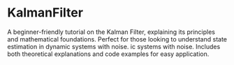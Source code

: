 # KalmanFilter
A beginner-friendly tutorial on the Kalman Filter, explaining its principles and mathematical foundations. Perfect for those looking to understand state estimation in dynamic systems with noise. ic systems with noise. Includes both theoretical explanations and code examples for easy application.

